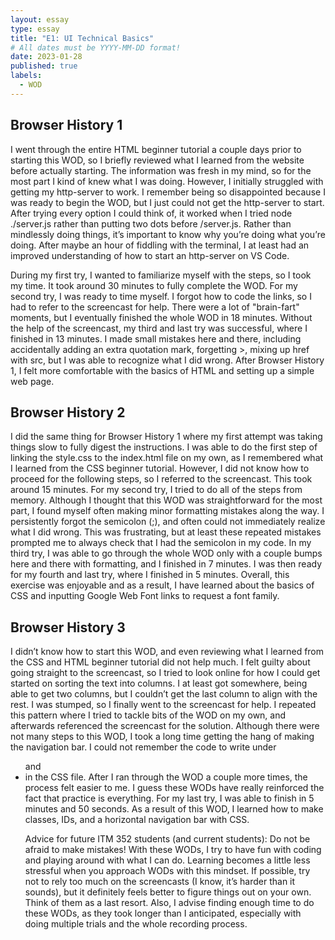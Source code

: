 ```yaml
---
layout: essay
type: essay
title: "E1: UI Technical Basics"
# All dates must be YYYY-MM-DD format!
date: 2023-01-28
published: true
labels:
  - WOD
---
```


## Browser History 1

I went through the entire HTML beginner tutorial a couple days prior to starting this WOD, so I briefly reviewed what I learned from the website before actually starting. The information was fresh in my mind, so for the most part I kind of knew what I was doing. However, I initially struggled with getting my http-server to work. I remember being so disappointed because I was ready to begin the WOD, but I just could not get the http-server to start. After trying every option I could think of, it worked when I tried node ./server.js rather than putting two dots before /server.js. Rather than mindlessly doing things, it’s important to know why you’re doing what you’re doing. After maybe an hour of fiddling with the terminal, I at least had an improved understanding of how to start an http-server on VS Code. 

During my first try, I wanted to familiarize myself with the steps, so I took my time. It took around 30 minutes to fully complete the WOD. For my second try, I was ready to time myself. I forgot how to code the links, so I had to refer to the screencast for help. There were a lot of "brain-fart" moments, but I eventually finished the whole WOD in 18 minutes. Without the help of the screencast, my third and last try was successful, where I finished in 13 minutes. I made small mistakes here and there, including accidentally adding an extra quotation mark, forgetting >, mixing up href with src, but I was able to recognize what I did wrong. After Browser History 1, I felt more comfortable with the basics of HTML and setting up a simple web page. 

## Browser History 2

I did the same thing for Browser History 1 where my first attempt was taking things slow to fully digest the instructions. I was able to do the first step of linking the style.css to the index.html file on my own, as I remembered what I learned from the CSS beginner tutorial. However, I did not know how to proceed for the following steps, so I referred to the screencast. This took around 15 minutes. For my second try, I tried to do all of the steps from memory. Although I thought that this WOD was straightforward for the most part, I found myself often making minor formatting mistakes along the way. I persistently forgot the semicolon (;), and often could not immediately realize what I did wrong. This was frustrating, but at least these repeated mistakes prompted me to always check that I had the semicolon in my code. In my third try, I was able to go through the whole WOD only with a couple bumps here and there with formatting, and I finished in 7 minutes. I was then ready for my fourth and last try, where I finished in 5 minutes. Overall, this exercise was enjoyable and as a result, I have learned about the basics of CSS and inputting Google Web Font links to request a font family. 

## Browser History 3

I didn’t know how to start this WOD, and even reviewing what I learned from the CSS and HTML beginner tutorial did not help much. I felt guilty about going straight to the screencast, so I tried to look online for how I could get started on sorting the text into columns. I at least got somewhere, being able to get two columns, but I couldn’t get the last column to align with the rest. I was stumped, so I finally went to the screencast for help. I repeated this pattern where I tried to tackle bits of the WOD on my own, and afterwards referenced the screencast for the solution. Although there were not many steps to this WOD, I took a long time getting the hang of making the navigation bar. I could not remember the code to write under <ul> and <li> in the CSS file. After I ran through the WOD a couple more times, the process felt easier to me. I guess these WODs have really reinforced the fact that practice is everything. For my last try, I was able to finish in 5 minutes and 50 seconds. As a result of this WOD, I learned how to make classes, IDs, and a horizontal navigation bar with CSS. 

Advice for future ITM 352 students (and current students): Do not be afraid to make mistakes! With these WODs, I try to have fun with coding and playing around with what I can do. Learning becomes a little less stressful when you approach WODs with this mindset. If possible, try not to rely too much on the screencasts (I know, it’s harder than it sounds), but it definitely feels better to figure things out on your own. Think of them as a last resort. Also, I advise finding enough time to do these WODs, as they took longer than I anticipated, especially with doing multiple trials and the whole recording process. 


